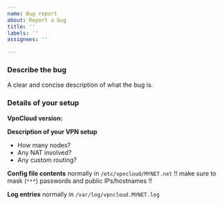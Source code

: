 ```yaml
---
name: Bug report
about: Report a bug
title: ''
labels: ''
assignees: ''

---
```


### Describe the bug
A clear and concise description of what the bug is.

### Details of your setup

**VpnCloud version:**

**Description of your VPN setup**
- How many nodes?
- Any NAT involved?
- Any custom routing?

**Config file contents**
normally in `/etc/vpncloud/MYNET.net`
:bangbang: make sure to mask (`***`) passwords and public IPs/hostnames :bangbang:

**Log entries**
normally in `/var/log/vpncloud.MYNET.log`
